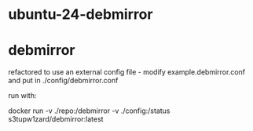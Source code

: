 # ubuntu-24-debmirror
# debmirror


refactored to use an external config file - 
modify example.debmirror.conf and put in ./config/debmirror.conf

run with:

docker run -v ./repo:/debmirror -v ./config:/status s3tupw1zard/debmirror:latest

